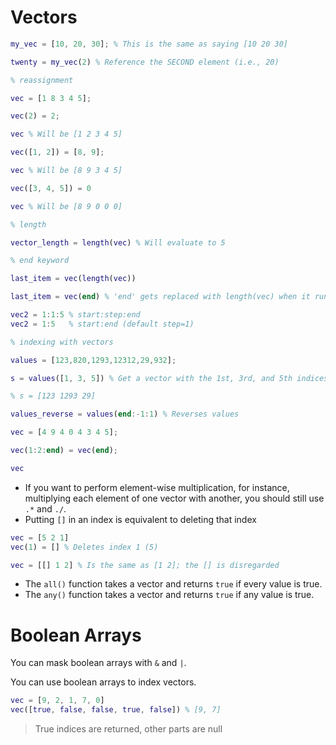 # Vectors

```matlab
my_vec = [10, 20, 30]; % This is the same as saying [10 20 30]

twenty = my_vec(2) % Reference the SECOND element (i.e., 20)

% reassignment

vec = [1 8 3 4 5];

vec(2) = 2;

vec % Will be [1 2 3 4 5]

vec([1, 2]) = [8, 9];

vec % Will be [8 9 3 4 5]

vec([3, 4, 5]) = 0

vec % Will be [8 9 0 0 0]

% length

vector_length = length(vec) % Will evaluate to 5

% end keyword

last_item = vec(length(vec))

last_item = vec(end) % 'end' gets replaced with length(vec) when it runs

vec2 = 1:1:5 % start:step:end
vec2 = 1:5   % start:end (default step=1)

% indexing with vectors

values = [123,820,1293,12312,29,932];

s = values([1, 3, 5]) % Get a vector with the 1st, 3rd, and 5th indices

% s = [123 1293 29]

values_reverse = values(end:-1:1) % Reverses values

vec = [4 9 4 0 4 3 4 5];

vec(1:2:end) = vec(end);

vec
```

- If you want to perform element-wise multiplication, for instance, multiplying each element of one vector with another, you should still use `.*` and `./`.
- Putting `[]` in an index is equivalent to deleting that index 
```matlab
vec = [5 2 1]
vec(1) = [] % Deletes index 1 (5)

vec = [[] 1 2] % Is the same as [1 2]; the [] is disregarded
```

- The `all()` function takes a vector and returns `true` if every value is true.
- The `any()` function takes a vector and returns `true` if any value is true.


# Boolean Arrays

You can mask boolean arrays with `&` and `|`.

You can use boolean arrays to index vectors. 
```matlab
vec = [9, 2, 1, 7, 0]
vec([true, false, false, true, false]) % [9, 7]
```

> True indices are returned, other parts are null